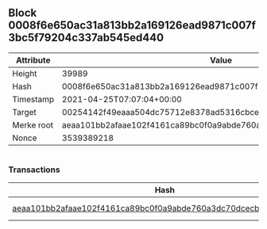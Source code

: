 ## Block 0008f6e650ac31a813bb2a169126ead9871c007f3bc5f79204c337ab545ed440

Attribute | Value
--- | ---
Height | 39989
Hash | 0008f6e650ac31a813bb2a169126ead9871c007f3bc5f79204c337ab545ed440
Timestamp | 2021-04-25T07:07:04+00:00
Target | 00254142f49eaaa504dc75712e8378ad5316cbcead634704b3734b6271167cc4
Merke root | aeaa101bb2afaae102f4161ca89bc0f0a9abde760a3dc70dcecbf409d73114aa
Nonce | 3539389218

```

```

### Transactions

Hash | Amount
--- | ---
[aeaa101bb2afaae102f4161ca89bc0f0a9abde760a3dc70dcecbf409d73114aa](aeaa101bb2afaae102f4161ca89bc0f0a9abde760a3dc70dcecbf409d73114aa.md) | 10.00000000 SKEPTI 
